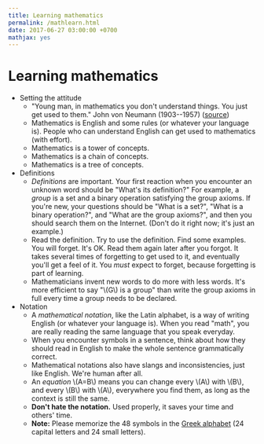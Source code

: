 ```yaml
---
title: Learning mathematics
permalink: /mathlearn.html
date: 2017-06-27 03:00:00 +0700
mathjax: yes
---
```


# Learning mathematics

- Setting the attitude
    - "Young man, in mathematics you don't understand things. You just get used to them."
    John von Neumann (1903--1957) ([source](https://en.wikiquote.org/wiki/John_von_Neumann))
    - Mathematics is English and some rules (or whatever your language is).
    People who can understand English can get used to mathematics (with effort).
    - Mathematics is a tower of concepts.
    - Mathematics is a chain of concepts.
    - Mathematics is a tree of concepts.
- Definitions
    - *Definitions* are important.
    Your first reaction when you encounter an unknown word should be "What's its definition?"
    For example, a *group* is a set and a binary operation satisfying the group axioms.
    If you're new, your questions should be "What is a set?",
    "What is a binary operation?",
    and "What are the group axioms?",
    and then you should search them on the Internet.
    (Don't do it right now; it's just an example.)
    - Read the definition.
    Try to use the definition.
    Find some examples.
    You will forget.
    It's OK.
    Read them again later after you forgot.
    It takes several times of forgetting to get used to it,
    and eventually you'll get a feel of it.
    You _must_ expect to forget, because forgetting is part of learning.
    - Mathematicians invent new words to do more with less words.
    It's more efficient to say "\\(G\\) is a group"
    than write the group axioms in full every time a group needs to be declared.
- Notation
    - A *mathematical notation*, like the Latin alphabet,
    is a way of writing English (or whatever your language is).
    When you read "math",
    you are really reading the same language
    that you speak everyday.
    - When you encounter symbols in a sentence,
    think about how they should read in English
    to make the whole sentence grammatically correct.
    - Mathematical notations also have slangs and inconsistencies, just like English.
    We're human after all.
    - An _equation_ \\(A=B\\) means you can change
    every \\(A\\) with \\(B\\), and every \\(B\\) with \\(A\\),
    everywhere you find them, as long as the context is still the same.
    - **Don't hate the notation.**
    Used properly, it saves your time and others' time.
    - **Note:** Please memorize the 48 symbols in the [Greek alphabet](https://en.wikipedia.org/wiki/Greek_alphabet#Letters)
    (24 capital letters and 24 small letters).

